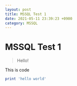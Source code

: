 ```yaml
---
layout: post
title: MSSQL Test 1
date: 2021-05-11 23:39:23 +0900
category: MSSQL
---
```

# MSSQL Test 1
> Hello!

This is code
```ruby
print 'hello world'
```
